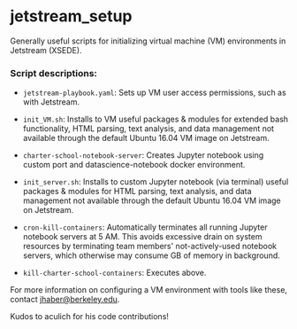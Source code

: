 # jetstream_setup
Generally useful scripts for initializing virtual machine (VM) environments in Jetstream (XSEDE). 

### Script descriptions: 

- `jetstream-playbook.yaml`: Sets up VM user access permissions, such as with Jetstream.
- `init_VM.sh`: Installs to VM useful packages & modules for extended bash functionality, HTML parsing, text analysis, and data management not available through the default Ubuntu 16.04 VM image on Jetstream.

- `charter-school-notebook-server`: Creates Jupyter notebook using custom port and datascience-notebook docker environment.
- `init_server.sh`: Installs to custom Jupyter notebook (via terminal) useful packages & modules for HTML parsing, text analysis, and data management not available through the default Ubuntu 16.04 VM image on Jetstream.

- `cron-kill-containers`: Automatically terminates all running Jupyter notebook servers at 5 AM. This avoids excessive drain on system resources by terminating team members' not-actively-used notebook servers, which otherwise may consume GB of memory in background.
- `kill-charter-school-containers`: Executes above. 

For more information on configuring a VM environment with tools like these, contact jhaber@berkeley.edu.

Kudos to aculich for his code contributions!



